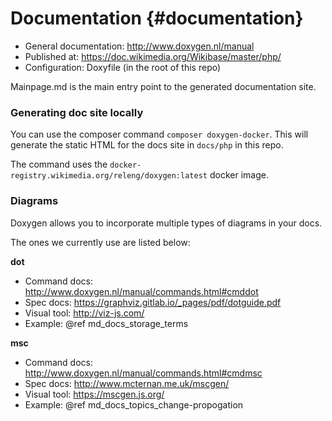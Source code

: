 # Documentation {#documentation}

 - General documentation: http://www.doxygen.nl/manual
 - Published at: https://doc.wikimedia.org/Wikibase/master/php/
 - Configuration: Doxyfile (in the root of this repo)

Mainpage.md is the main entry point to the generated documentation site.

### Generating doc site locally

You can use the composer command ```composer doxygen-docker```.
This will generate the static HTML for the docs site in `docs/php` in this repo.

The command uses the `docker-registry.wikimedia.org/releng/doxygen:latest` docker image.

### Diagrams

Doxygen allows you to incorporate multiple types of diagrams in your docs.

The ones we currently use are listed below:

**dot**
 - Command docs: http://www.doxygen.nl/manual/commands.html#cmddot
 - Spec docs: https://graphviz.gitlab.io/_pages/pdf/dotguide.pdf
 - Visual tool: http://viz-js.com/
 - Example: @ref md_docs_storage_terms

**msc**
 - Command docs: http://www.doxygen.nl/manual/commands.html#cmdmsc
 - Spec docs: http://www.mcternan.me.uk/mscgen/
 - Visual tool: https://mscgen.js.org/
 - Example: @ref md_docs_topics_change-propogation
